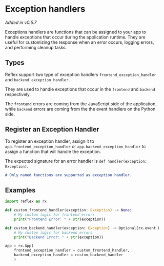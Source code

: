 # Exception handlers

_Added in v0.5.7_

Exceptions handlers are functions that can be assigned to your app to handle exceptions that occur during the application runtime.
They are useful for customizing the response when an error occurs, logging errors, and performing cleanup tasks.

## Types

Reflex support two type of exception handlers `frontend_exception_handler` and `backend_exception_handler`.

They are used to handle exceptions that occur in the `frontend` and `backend` respectively.

The `frontend` errors are coming from the JavaScript side of the application, while `backend` errors are coming from the the event handlers on the Python side.

## Register an Exception Handler

To register an exception handler, assign it to `app.frontend_exception_handler` or `app.backend_exception_handler` to assign a function that will handle the exception.

The expected signature for an error handler is `def handler(exception: Exception)`.

```md alert warning
# Only named functions are supported as exception handler.
```

## Examples

```python
import reflex as rx

def custom_frontend_handler(exception: Exception) -> None:
    # My custom logic for frontend errors
    print("Frontend Error: " + str(exception))

def custom_backend_handler(exception: Exception) -> Optional[rx.event.EventSpec]:
    # My custom logic for backend errors
    print("Backend Error: " + str(exception))

app = rx.App(
    frontend_exception_handler = custom_frontend_handler,
    backend_exception_handler = custom_backend_handler
    )
```